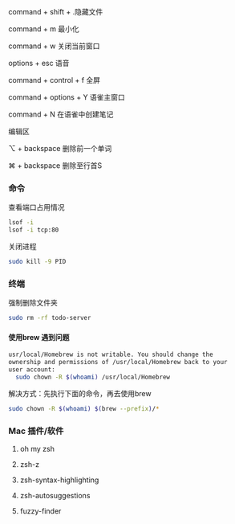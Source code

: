 command + shift + .隐藏文件

command + m 最小化

command + w 关闭当前窗口

options + esc 语音

command + control + f 全屏

command + options + Y 语雀主窗口

command + N 在语雀中创建笔记



编辑区

⌥  + backspace 删除前一个单词

⌘ + backspace 删除至行首S



### 命令

查看端口占用情况

```bash
lsof -i
lsof -i tcp:80
```

关闭进程

```bash
sudo kill -9 PID
```





### 终端

强制删除文件夹

```bash
sudo rm -rf todo-server
```



#### 使用brew 遇到问题

```bash
usr/local/Homebrew is not writable. You should change the
ownership and permissions of /usr/local/Homebrew back to your
user account:
  sudo chown -R $(whoami) /usr/local/Homebrew
```

解决方式：先执行下面的命令，再去使用brew

```bash
sudo chown -R $(whoami) $(brew --prefix)/*
```



### Mac 插件/软件

1. oh my zsh
2. zsh-z

1. zsh-syntax-highlighting
2. zsh-autosuggestions

1. fuzzy-finder